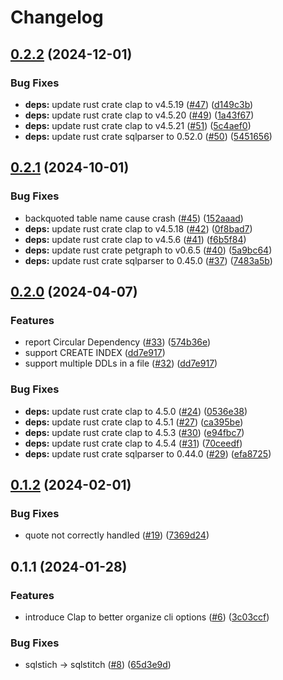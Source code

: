 # Changelog

## [0.2.2](https://github.com/yshrsmz/sqlstitch/compare/v0.2.1...v0.2.2) (2024-12-01)


### Bug Fixes

* **deps:** update rust crate clap to v4.5.19 ([#47](https://github.com/yshrsmz/sqlstitch/issues/47)) ([d149c3b](https://github.com/yshrsmz/sqlstitch/commit/d149c3bb08804d40e85604d15f96c07321eb502f))
* **deps:** update rust crate clap to v4.5.20 ([#49](https://github.com/yshrsmz/sqlstitch/issues/49)) ([1a43f67](https://github.com/yshrsmz/sqlstitch/commit/1a43f6721769a8e8dfb8fa61b8f2fc9c59cdcd49))
* **deps:** update rust crate clap to v4.5.21 ([#51](https://github.com/yshrsmz/sqlstitch/issues/51)) ([5c4aef0](https://github.com/yshrsmz/sqlstitch/commit/5c4aef091a2a4af98ced72a3461c46e6087a60f6))
* **deps:** update rust crate sqlparser to 0.52.0 ([#50](https://github.com/yshrsmz/sqlstitch/issues/50)) ([5451656](https://github.com/yshrsmz/sqlstitch/commit/54516562c92b761833f489b337b887544ab85e2c))

## [0.2.1](https://github.com/yshrsmz/sqlstitch/compare/v0.2.0...v0.2.1) (2024-10-01)


### Bug Fixes

* backquoted table name cause crash ([#45](https://github.com/yshrsmz/sqlstitch/issues/45)) ([152aaad](https://github.com/yshrsmz/sqlstitch/commit/152aaadc582f7ac899edabbb0723c79da2ff9359))
* **deps:** update rust crate clap to v4.5.18 ([#42](https://github.com/yshrsmz/sqlstitch/issues/42)) ([0f8bad7](https://github.com/yshrsmz/sqlstitch/commit/0f8bad7ed2a4aa89f076d478766987706c8a415e))
* **deps:** update rust crate clap to v4.5.6 ([#41](https://github.com/yshrsmz/sqlstitch/issues/41)) ([f6b5f84](https://github.com/yshrsmz/sqlstitch/commit/f6b5f841c1040413ed72dadf6a833cd2872a2130))
* **deps:** update rust crate petgraph to v0.6.5 ([#40](https://github.com/yshrsmz/sqlstitch/issues/40)) ([5a9bc64](https://github.com/yshrsmz/sqlstitch/commit/5a9bc6419872cf25243fb7fe815ae008bbae0ad2))
* **deps:** update rust crate sqlparser to 0.45.0 ([#37](https://github.com/yshrsmz/sqlstitch/issues/37)) ([7483a5b](https://github.com/yshrsmz/sqlstitch/commit/7483a5b07ebe9d16f44115b9cc43292c169ae305))

## [0.2.0](https://github.com/yshrsmz/sqlstitch/compare/v0.1.2...v0.2.0) (2024-04-07)


### Features

* report Circular Dependency ([#33](https://github.com/yshrsmz/sqlstitch/issues/33)) ([574b36e](https://github.com/yshrsmz/sqlstitch/commit/574b36ea940c03f9b54b5afa37dd148730ef8142))
* support CREATE INDEX ([dd7e917](https://github.com/yshrsmz/sqlstitch/commit/dd7e91779f1ebf81b46d07cee81901e26f783c2b))
* support multiple DDLs in a file ([#32](https://github.com/yshrsmz/sqlstitch/issues/32)) ([dd7e917](https://github.com/yshrsmz/sqlstitch/commit/dd7e91779f1ebf81b46d07cee81901e26f783c2b))


### Bug Fixes

* **deps:** update rust crate clap to 4.5.0 ([#24](https://github.com/yshrsmz/sqlstitch/issues/24)) ([0536e38](https://github.com/yshrsmz/sqlstitch/commit/0536e38476ad703c59bd815bb3d4af0d6879f4ad))
* **deps:** update rust crate clap to 4.5.1 ([#27](https://github.com/yshrsmz/sqlstitch/issues/27)) ([ca395be](https://github.com/yshrsmz/sqlstitch/commit/ca395bef8b7b153d58c436b23e4105a76350eeae))
* **deps:** update rust crate clap to 4.5.3 ([#30](https://github.com/yshrsmz/sqlstitch/issues/30)) ([e94fbc7](https://github.com/yshrsmz/sqlstitch/commit/e94fbc7938752a7367c245380c3195ac34b3c454))
* **deps:** update rust crate clap to 4.5.4 ([#31](https://github.com/yshrsmz/sqlstitch/issues/31)) ([70ceedf](https://github.com/yshrsmz/sqlstitch/commit/70ceedf4a41c265e274fc7d7e99c4ebcfe54bc15))
* **deps:** update rust crate sqlparser to 0.44.0 ([#29](https://github.com/yshrsmz/sqlstitch/issues/29)) ([efa8725](https://github.com/yshrsmz/sqlstitch/commit/efa872586bba8bdea514d3dc35cc8ac5537a4263))

## [0.1.2](https://github.com/yshrsmz/sqlstitch/compare/v0.1.1...v0.1.2) (2024-02-01)


### Bug Fixes

* quote not correctly handled ([#19](https://github.com/yshrsmz/sqlstitch/issues/19)) ([7369d24](https://github.com/yshrsmz/sqlstitch/commit/7369d2443a02cae0e70020bdbb9c5a183180d324))

## 0.1.1 (2024-01-28)


### Features

* introduce Clap to better organize cli options ([#6](https://github.com/yshrsmz/sqlstitch/issues/6)) ([3c03ccf](https://github.com/yshrsmz/sqlstitch/commit/3c03ccfe6d9e1da1a4263e68c5fb044ba8d81b8d))


### Bug Fixes

* sqlstich -&gt; sqlstitch ([#8](https://github.com/yshrsmz/sqlstitch/issues/8)) ([65d3e9d](https://github.com/yshrsmz/sqlstitch/commit/65d3e9d7ff3f5e08e35f7e9c1b84b21ac343efec))
